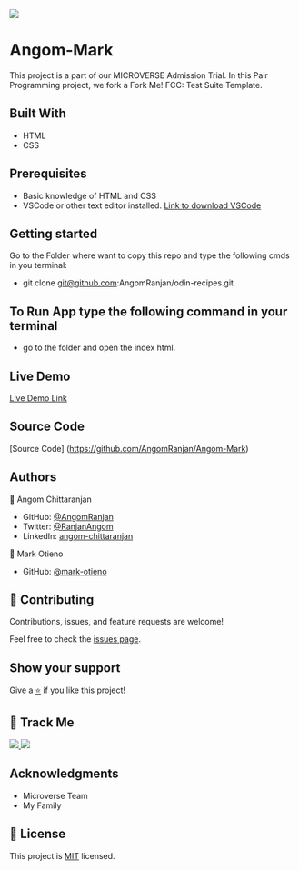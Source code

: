 [![](https://img.shields.io/badge/Micronaut-Angom%20Chittaranjan-blue)](https://github.com/AngomRanjan)

# Angom-Mark

This project is a part of our MICROVERSE Admission Trial. In this Pair Programming project, we fork a Fork Me! FCC: Test Suite Template.

## Built With

- HTML
- CSS

## Prerequisites

- Basic knowledge of HTML and CSS
- VSCode or other text editor installed. [Link to download VSCode](https://code.visualstudio.com/download)

## Getting started

Go to the Folder where want to copy this repo and type the following cmds in you terminal:

- git clone git@github.com:AngomRanjan/odin-recipes.git

## To Run App type the following command in your terminal

  - go to the folder and open the index html.

## Live Demo

[Live Demo Link](https://angomranjan.github.io/Angom-Mark/)

## Source Code

[Source Code] (https://github.com/AngomRanjan/Angom-Mark)

## Authors

👤 Angom Chittaranjan

- GitHub: [@AngomRanjan](https://github.com/AngomRanjan)
- Twitter: [@RanjanAngom](https://twitter.com/RanjanAngom)
- LinkedIn: [angom-chittaranjan](https://linkedin.com/in/angom-chittaranjan)

👤 Mark Otieno

- GitHub: [@mark-otieno](https://github.com/mark-otieno)

## 🤝 Contributing

Contributions, issues, and feature requests are welcome!

Feel free to check the [issues page](https://github.com/AngomRanjan/Angom-Mark/issues).

## Show your support

Give a [⭐️](https://github.com/AngomRanjan/Angom-Mark/stargazers) if you like this project!

## :footprints: Track Me

<a href="https://twitter.com/RanjanAngom?ref_src=twsrc%5Etfw" class="twitter-follow-button" data-show-count="false">
<img src="https://img.shields.io/badge/-@RanjanAngom-blue?style=flat&logo=twitter&logoColor=white">
</a>

<a class="github-button" href="https://github.com/AngomRanjan" aria-label="Follow @AngomRanjan on GitHub">
 <img src="https://img.shields.io/badge/-@AngomRanjan-green?style=flat&logo=github&logoColor=white">
</a>

## Acknowledgments
- Microverse Team
- My Family

## 📝 License

This project is [MIT](LICENSE) licensed.
